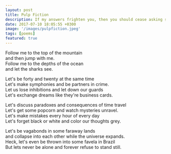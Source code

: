 ```yaml
---
layout: post
title: Pulp Fiction
description: If my answers frighten you, then you should cease asking scary questions.
date: 2017-07-10 18:05:55 +0300
image: '/images/pulpfiction.jpeg'
tags: [poems]
featured: true
---
```


Follow me to the top of the mountain  
and then jump with me.  
Follow me to the depths of the ocean  
and let the sharks see.  

Let's be forty and twenty at the same time  
Let's make symphonies and be partners in crime.  
Let us lose inhibitions and let down our guards  
Let's exchange dreams like they're business cards.  

Let's discuss paradoxes and consequences of time travel  
Let's get some popcorn and watch mysteries unravel.  
Let's make mistakes every hour of every day  
Let's forget black or white and color our thoughts grey.  

Let's be vagabonds in some faraway lands  
and collapse into each other while the universe expands.  
Heck, let's even be thrown into some favela in Brazil  
But lets never be alone and forever refuse to stand still.